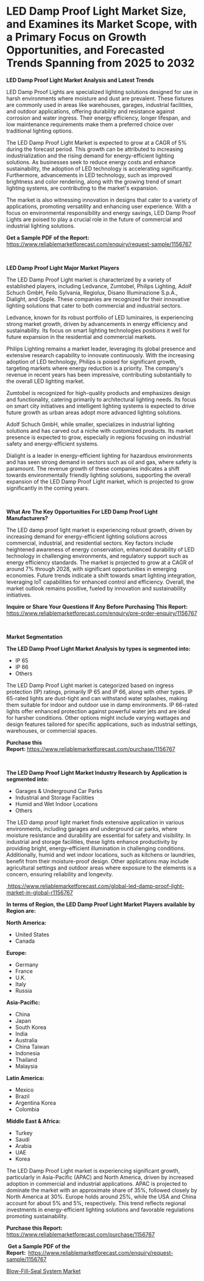 <p><h1>LED Damp Proof Light Market Size, and Examines its Market Scope, with a Primary Focus on Growth Opportunities, and Forecasted Trends Spanning from 2025 to 2032</h1></p><p><strong>LED Damp Proof Light Market Analysis and Latest Trends</strong></p>
<p><p>LED Damp Proof Lights are specialized lighting solutions designed for use in harsh environments where moisture and dust are prevalent. These fixtures are commonly used in areas like warehouses, garages, industrial facilities, and outdoor applications, offering durability and resistance against corrosion and water ingress. Their energy efficiency, longer lifespan, and low maintenance requirements make them a preferred choice over traditional lighting options.</p><p>The LED Damp Proof Light Market is expected to grow at a CAGR of 5% during the forecast period. This growth can be attributed to increasing industrialization and the rising demand for energy-efficient lighting solutions. As businesses seek to reduce energy costs and enhance sustainability, the adoption of LED technology is accelerating significantly. Furthermore, advancements in LED technology, such as improved brightness and color rendering, along with the growing trend of smart lighting systems, are contributing to the market's expansion. </p><p>The market is also witnessing innovation in designs that cater to a variety of applications, promoting versatility and enhancing user experience. With a focus on environmental responsibility and energy savings, LED Damp Proof Lights are poised to play a crucial role in the future of commercial and industrial lighting solutions.</p></p>
<p><strong>Get a Sample PDF of the Report:&nbsp;</strong> <a href="https://www.reliablemarketforecast.com/enquiry/request-sample/1156767?utm_campaign=3081&utm_medium=2&utm_source=Github&utm_content=ia&utm_term=21032025&utm_id=led-damp-proof-light">https://www.reliablemarketforecast.com/enquiry/request-sample/1156767</a></p>
<p>&nbsp;</p>
<p><strong>LED Damp Proof Light Major Market Players</strong></p>
<p><p>The LED Damp Proof Light market is characterized by a variety of established players, including Ledvance, Zumtobel, Philips Lighting, Adolf Schuch GmbH, Feilo Sylvania, Regiolux, Disano Illuminazione S.p.A., Dialight, and Opple. These companies are recognized for their innovative lighting solutions that cater to both commercial and industrial sectors.</p><p>Ledvance, known for its robust portfolio of LED luminaires, is experiencing strong market growth, driven by advancements in energy efficiency and sustainability. Its focus on smart lighting technologies positions it well for future expansion in the residential and commercial markets.</p><p>Philips Lighting remains a market leader, leveraging its global presence and extensive research capability to innovate continuously. With the increasing adoption of LED technology, Philips is poised for significant growth, targeting markets where energy reduction is a priority. The company's revenue in recent years has been impressive, contributing substantially to the overall LED lighting market.</p><p>Zumtobel is recognized for high-quality products and emphasizes design and functionality, catering primarily to architectural lighting needs. Its focus on smart city initiatives and intelligent lighting systems is expected to drive future growth as urban areas adopt more advanced lighting solutions.</p><p>Adolf Schuch GmbH, while smaller, specializes in industrial lighting solutions and has carved out a niche with customized products. Its market presence is expected to grow, especially in regions focusing on industrial safety and energy-efficient systems.</p><p>Dialight is a leader in energy-efficient lighting for hazardous environments and has seen strong demand in sectors such as oil and gas, where safety is paramount. The revenue growth of these companies indicates a shift towards environmentally friendly lighting solutions, supporting the overall expansion of the LED Damp Proof Light market, which is projected to grow significantly in the coming years.</p></p>
<p>&nbsp;</p>
<p><strong>What Are The Key Opportunities For LED Damp Proof Light Manufacturers?</strong></p>
<p><p>The LED damp proof light market is experiencing robust growth, driven by increasing demand for energy-efficient lighting solutions across commercial, industrial, and residential sectors. Key factors include heightened awareness of energy conservation, enhanced durability of LED technology in challenging environments, and regulatory support such as energy efficiency standards. The market is projected to grow at a CAGR of around 7% through 2028, with significant opportunities in emerging economies. Future trends indicate a shift towards smart lighting integration, leveraging IoT capabilities for enhanced control and efficiency. Overall, the market outlook remains positive, fueled by innovation and sustainability initiatives.</p></p>
<p><strong>Inquire or Share Your Questions If Any Before Purchasing This Report:</strong> <a href="https://www.reliablemarketforecast.com/enquiry/pre-order-enquiry/1156767?utm_campaign=3081&utm_medium=2&utm_source=Github&utm_content=ia&utm_term=21032025&utm_id=led-damp-proof-light">https://www.reliablemarketforecast.com/enquiry/pre-order-enquiry/1156767</a></p>
<p>&nbsp;</p>
<p><strong>Market Segmentation</strong></p>
<p><strong>The LED Damp Proof Light Market Analysis by types is segmented into:</strong></p>
<p><ul><li>IP 65</li><li>IP 66</li><li>Others</li></ul></p>
<p><p>The LED Damp Proof Light market is categorized based on ingress protection (IP) ratings, primarily IP 65 and IP 66, along with other types. IP 65-rated lights are dust-tight and can withstand water splashes, making them suitable for indoor and outdoor use in damp environments. IP 66-rated lights offer enhanced protection against powerful water jets and are ideal for harsher conditions. Other options might include varying wattages and design features tailored for specific applications, such as industrial settings, warehouses, or commercial spaces.</p></p>
<p><strong>Purchase this Report:&nbsp;</strong><a href="https://www.reliablemarketforecast.com/purchase/1156767?utm_campaign=3081&utm_medium=2&utm_source=Github&utm_content=ia&utm_term=21032025&utm_id=led-damp-proof-light">https://www.reliablemarketforecast.com/purchase/1156767</a></p>
<p>&nbsp;</p>
<p><strong>The LED Damp Proof Light Market Industry Research by Application is segmented into:</strong></p>
<p><ul><li>Garages & Underground Car Parks</li><li>Industrial and Storage Facilities</li><li>Humid and Wet Indoor Locations</li><li>Others</li></ul></p>
<p><p>The LED damp proof light market finds extensive application in various environments, including garages and underground car parks, where moisture resistance and durability are essential for safety and visibility. In industrial and storage facilities, these lights enhance productivity by providing bright, energy-efficient illumination in challenging conditions. Additionally, humid and wet indoor locations, such as kitchens or laundries, benefit from their moisture-proof design. Other applications may include agricultural settings and outdoor areas where exposure to the elements is a concern, ensuring reliability and longevity.</p></p>
<p><a href="https://www.reliablemarketforecast.com/global-led-damp-proof-light-market-in-global-r1156767?utm_campaign=3081&utm_medium=2&utm_source=Github&utm_content=ia&utm_term=21032025&utm_id=led-damp-proof-light">&nbsp;https://www.reliablemarketforecast.com/global-led-damp-proof-light-market-in-global-r1156767</a></p>
<p><strong>In terms of Region, the LED Damp Proof Light Market Players available by Region are:</strong></p>
<p>
    <p> <strong> North America: </strong>
        <ul>
            <li>United States</li>
            <li>Canada</li>
        </ul>
        </p> 
    <p> <strong> Europe: </strong>
        <ul>
            <li>Germany</li>
            <li>France</li>
            <li>U.K.</li>
            <li>Italy</li>
            <li>Russia</li>
        </ul>
        </p> 
    <p> <strong> Asia-Pacific: </strong>
        <ul>
            <li>China</li>
            <li>Japan</li>
            <li>South Korea</li>
            <li>India</li>
            <li>Australia</li>
            <li>China Taiwan</li>
            <li>Indonesia</li>
            <li>Thailand</li>
            <li>Malaysia</li>
        </ul>
        </p> 
    <p> <strong> Latin America: </strong>
        <ul>
            <li>Mexico</li>
            <li>Brazil</li>
            <li>Argentina Korea</li>
            <li>Colombia</li>
        </ul>
        </p> 
    <p> <strong> Middle East & Africa: </strong>
        <ul>
            <li>Turkey</li>
            <li>Saudi</li>
            <li>Arabia</li>
            <li>UAE</li>
            <li>Korea</li>
        </ul>
    </p>
    </p>
<p><p>The LED Damp Proof Light market is experiencing significant growth, particularly in Asia-Pacific (APAC) and North America, driven by increased adoption in commercial and industrial applications. APAC is projected to dominate the market with an approximate share of 35%, followed closely by North America at 30%. Europe holds around 25%, while the USA and China account for about 5% and 5%, respectively. This trend reflects regional investments in energy-efficient lighting solutions and favorable regulations promoting sustainability.</p></p>
<p><strong>Purchase this Report: </strong><a href="https://www.reliablemarketforecast.com/purchase/1156767?utm_campaign=3081&utm_medium=2&utm_source=Github&utm_content=ia&utm_term=21032025&utm_id=led-damp-proof-light">https://www.reliablemarketforecast.com/purchase/1156767</a></p>
<p>&nbsp;<strong>Get a Sample PDF of the Report:&nbsp;&nbsp;</strong><a href="https://www.reliablemarketforecast.com/enquiry/request-sample/1156767?utm_campaign=3081&utm_medium=2&utm_source=Github&utm_content=ia&utm_term=21032025&utm_id=led-damp-proof-light">https://www.reliablemarketforecast.com/enquiry/request-sample/1156767</a></p>
<p><strong></strong></p>
<p><p><a href="https://github.com/saklpelzami95/Market-Research-Report-List-1/blob/main/blow-fill-seal-system-market.md?utm_campaign=3081&utm_medium=2&utm_source=Github&utm_content=ia&utm_term=21032025&utm_id=led-damp-proof-light">Blow-Fill-Seal System Market</a></p></p>